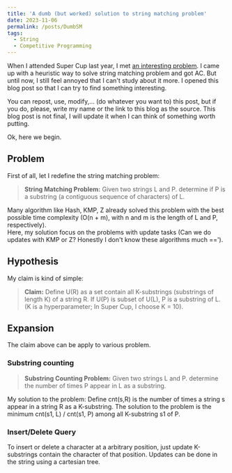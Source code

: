 ```yaml
---
title: 'A dumb (but worked) solution to string matching problem'
date: 2023-11-06
permalink: /posts/DumbSM
tags:
  - String
  - Competitive Programming
---
```


When I attended Super Cup last year, I met [an interesting problem](https://oj.vnoi.info/problem/olp_sc22_bstr). I came up with a heuristic way to solve string matching problem and got AC. But until now, I still feel annoyed that I can't study about it more. I opened this blog post so that I can try to find something interesting.


You can repost, use, modify,... (do whatever you want to) this post, but if you do, please, write my name or the link to this blog as the source. This blog post is not final, I will update it when I can think of something worth putting.


Ok, here we begin.  

## Problem  
  
First of all, let I redefine the string matching problem:
> **String Matching Problem:**  Given two strings L and P. determine if P is a substring (a contiguous sequence of characters) of L.

Many algorithm like Hash, KMP, Z already solved this problem with the best possible time complexity (O(n + m), with n and m is the length of L and P, respectively).  
Here, my solution focus on the problems with update tasks (Can we do updates with KMP or Z? Honestly I don't know these algorithms much ==').
  
## Hypothesis 
My claim is kind of simple:  
> **Claim:**  Define U(R) as a set contain all K-substrings (substrings of length K) of a string R. If U(P) is subset of U(L), P is a substring of L. (K is a hyperparameter; In Super Cup, I choose K = 10).


## Expansion

The claim above can be apply to various problem.

### Substring counting 

> **Substring Counting Problem:**  Given two strings L and P. determine the number of times P appear in L as a substring.

My solution to the problem: Define cnt(s,R) is the number of times a string s appear in a string R as a K-substring. The solution to the problem is the minimum cnt(s1, L) / cnt(s1, P) among all K-substring s1 of P.

### Insert/Delete Query
To insert or delete a character at a arbitrary position, just update K-substrings contain the character of that position. Updates can be done in the string using a cartesian tree.
